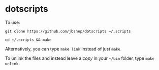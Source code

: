 # dotscripts

To use:

`git clone https://github.com/jbshep/dotscripts ~/.scripts`

`cd ~/.scripts && make`

Alternatively, you can type `make link` instead of just `make`.

To unlink the files and instead leave a *copy* in your `~/bin` folder,
type `make unlink`.

